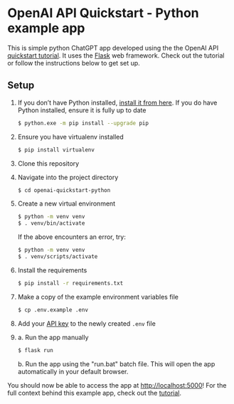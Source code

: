 # OpenAI API Quickstart - Python example app

This is simple python ChatGPT app developed using the the OpenAI API [quickstart tutorial](https://beta.openai.com/docs/quickstart). It uses the [Flask](https://flask.palletsprojects.com/en/2.0.x/) web framework. Check out the tutorial or follow the instructions below to get set up.

## Setup

1. If you don’t have Python installed, [install it from here](https://www.python.org/downloads/). If you do have Python installed, ensure it is fully up to date

   ```bash
   $ python.exe -m pip install --upgrade pip
   ```

2. Ensure you have virtualenv installed

   ```bash
   $ pip install virtualenv
   ```

3. Clone this repository

4. Navigate into the project directory

   ```bash
   $ cd openai-quickstart-python
   ```

5. Create a new virtual environment

   ```bash
   $ python -m venv venv
   $ . venv/bin/activate
   ```
   
   If the above encounters an error, try:
   ```bash
   $ python -m venv venv
   $ . venv/scripts/activate
   ```

6. Install the requirements

   ```bash
   $ pip install -r requirements.txt
   ```

7. Make a copy of the example environment variables file

   ```bash
   $ cp .env.example .env
   ```

8. Add your [API key](https://beta.openai.com/account/api-keys) to the newly created `.env` file

9. a. Run the app manually

   ```bash
   $ flask run
   ```
   
   b. Run the app using the "run.bat" batch file. This will open the app automatically in your default browser.

You should now be able to access the app at [http://localhost:5000](http://localhost:5000)! For the full context behind this example app, check out the [tutorial](https://beta.openai.com/docs/quickstart).
